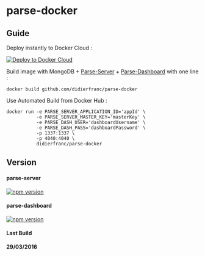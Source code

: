 # parse-docker

## Guide

Deploy instantly to Docker Cloud :

[![Deploy to Docker Cloud](https://files.cloud.docker.com/images/deploy-to-dockercloud.svg)](https://cloud.docker.com/stack/deploy/)


Build image with MongoDB + [Parse-Server](https://github.com/ParsePlatform/parse-server/) + [Parse-Dashboard](https://github.com/ParsePlatform/parse-dashboard/) with one line :
```
docker build github.com/didierfranc/parse-docker
```

Use Automated Build from Docker Hub :

```
docker run -e PARSE_SERVER_APPLICATION_ID='appId' \
           -e PARSE_SERVER_MASTER_KEY='masterKey' \
           -e PARSE_DASH_USER='dashboardUsername' \
           -e PARSE_DASH_PASS='dashboardPassword' \
           -p 1337:1337 \
           -p 4040:4040 \
           didierfranc/parse-docker
```

## Version

#### parse-server 
[![npm version](https://img.shields.io/npm/v/parse-server.svg?style=flat)](https://www.npmjs.com/package/parse-server)  
  
#### parse-dashboard 
[![npm version](https://img.shields.io/npm/v/parse-dashboard.svg?style=flat)](https://www.npmjs.com/package/parse-dashboard)

#### Last Build

**29/03/2016**
